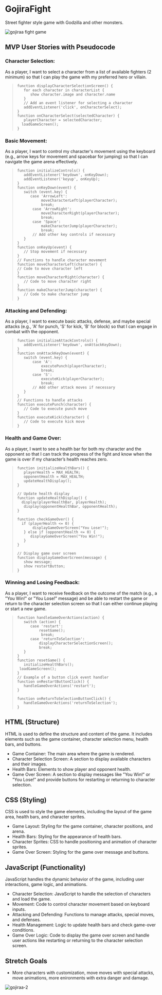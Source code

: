 # GojiraFight

Street fighter style game with Godzilla and other monsters.

![gojiraa fight game](https://github.com/user-attachments/assets/9ecac31b-c9a9-4f55-8e81-d4846c684b2f)

## MVP User Stories with Pseudocode

### Character Selection:

As a player, I want to select a character from a list of available fighters (2 minimum) so that I can play the game with my preferred hero or villain. 

>```// Display the list of available characters
>function displayCharacterSelectionScreen() {
>    for each character in characterList {
>       show character.image and character.name
>    }
>    // Add an event listener for selecting a character
>    addEventListener('click', onCharacterSelect);
>}
> function onCharacterSelect(selectedCharacter) {
>    playerCharacter = selectedCharacter;
>   loadGameScreen();
>}

### Basic Movement:

As a player, I want to control my character's movement using the keyboard (e.g., arrow keys for movement and spacebar for jumping) so that I can navigate the game arena effectively.

> ```// Initialize player movement controls
> function initializeControls() {
>    addEventListener('keydown', onKeyDown);
>    addEventListener('keyup', onKeyUp);
>}
> function onKeyDown(event) {
>    switch (event.key) {
>       case 'ArrowLeft':
>            moveCharacterLeft(playerCharacter);
>            break;
>        case 'ArrowRight':
>            moveCharacterRight(playerCharacter);
>            break;
>        case 'Space':
>            makeCharacterJump(playerCharacter);
>            break;
>        // Add other key controls if necessary
>    }
>}
>function onKeyUp(event) {
>    // Stop movement if necessary
>}
>// Functions to handle character movement
>function moveCharacterLeft(character) {
>// Code to move character left
>}
>function moveCharacterRight(character) {
>    // Code to move character right
>}
>function makeCharacterJump(character) {
>    // Code to make character jump
>}

### Attacking and Defending:

As a player, I want to execute basic attacks, defense, and maybe special attacks (e.g., 'A' for punch, 'S' for kick, 'B' for block) so that I can engage in combat with the opponent.

>```// Initialize attack and defense controls
>function initializeAttackControls() {
>    addEventListener('keydown', onAttackKeyDown);
>}
>function onAttackKeyDown(event) {
>    switch (event.key) {
>        case 'A':
>            executePunch(playerCharacter);
>            break;
>        case 'S':
>            executeKick(playerCharacter);
>            break;
>        // Add other attack moves if necessary
>    }
>}
>// Functions to handle attacks
>function executePunch(character) {
>    // Code to execute punch move
>}
>function executeKick(character) {
>    // Code to execute kick move
>}

### Health and Game Over:

As a player, I want to see a health bar for both my character and the opponent so that I can track the progress of the fight and know when the game is over if my character’s health reaches zero.

> ```// Initialize health bars
> function initializeHealthBars() {
>    playerHealth = MAX_HEALTH;
>    opponentHealth = MAX_HEALTH;
>    updateHealthDisplay();
> }
>
> // Update health display
> function updateHealthDisplay() {
>   display(playerHealthBar, playerHealth);
>    display(opponentHealthBar, opponentHealth);
> }
>
> function checkGameOver() {
>   if (playerHealth <= 0) {
>        displayGameOverScreen("You Lose!");
>    } else if (opponentHealth <= 0) {
>       displayGameOverScreen("You Win!");
>    }
> }
>
> // Display game over screen
> function displayGameOverScreen(message) {
>    show message;
>    show restartButton;
> }

### Winning and Losing Feedback:

As a player, I want to receive feedback on the outcome of the match (e.g., a "You Win!" or "You Lose!" message) and be able to restart the game or return to the character selection screen so that I can either continue playing or start a new game.

> ```// Handle game restart or return to character selection
> function handleGameOverActions(action) {
>    switch (action) {
>       case 'restart':
>           resetGame();
>            break;
>       case 'returnToSelection':
>           displayCharacterSelectionScreen();
>           break;
>    }
>}
>function resetGame() {
>    initializeHealthBars();
>  loadGameScreen();
> }
> // Example of a button click event handler
> function onRestartButtonClick() {
>    handleGameOverActions('restart');
> }
>
> function onReturnToSelectionButtonClick() {
>    handleGameOverActions('returnToSelection');
> }

## HTML (Structure)
HTML is used to define the structure and content of the game. It includes elements such as the game container, character selection menu, health bars, and buttons.

- Game Container: The main area where the game is rendered.
- Character Selection Screen: A section to display available characters and their images.
- Health Bars: Elements to show player and opponent health.
- Game Over Screen: A section to display messages like "You Win!" or "You Lose!" and provide buttons for restarting or returning to character selection.

## CSS (Styling)
CSS is used to style the game elements, including the layout of the game area, health bars, and character sprites.

- Game Layout: Styling for the game container, character positions, and arena.
- Health Bars: Styling for the appearance of health bars.
- Character Sprites: CSS to handle positioning and animation of character sprites.
- Game Over Screen: Styling for the game over message and buttons.

## JavaScript (Functionality)
JavaScript handles the dynamic behavior of the game, including user interactions, game logic, and animations.

- Character Selection: JavaScript to handle the selection of characters and load the game.
- Movement: Code to control character movement based on keyboard inputs.
- Attacking and Defending: Functions to manage attacks, special moves, and defenses.
- Health Management: Logic to update health bars and check game-over conditions.
- Game Over Logic: Code to display the game over screen and handle user actions like restarting or returning to the character selection screen.

## Stretch Goals
 - More characters with customization, move moves with special attacks, move animations, more enironments with extra danger and damage. 

![gojiraa-2](https://github.com/user-attachments/assets/330e8890-3870-43b0-8d41-fbae21ade288)




